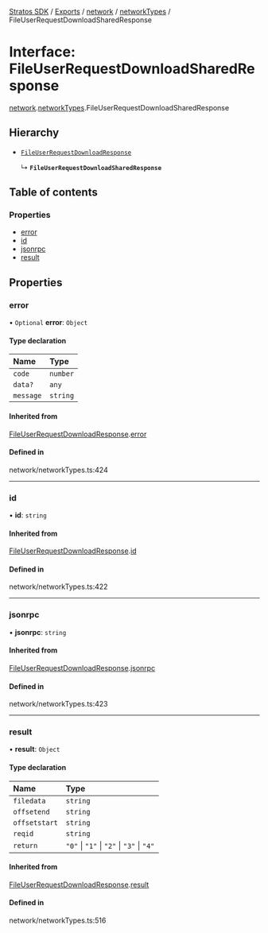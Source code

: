 [Stratos SDK](../README.md) / [Exports](../modules.md) / [network](../modules/network.md) / [networkTypes](../modules/network.networkTypes.md) / FileUserRequestDownloadSharedResponse

# Interface: FileUserRequestDownloadSharedResponse

[network](../modules/network.md).[networkTypes](../modules/network.networkTypes.md).FileUserRequestDownloadSharedResponse

## Hierarchy

- [`FileUserRequestDownloadResponse`](network.networkTypes.FileUserRequestDownloadResponse.md)

  ↳ **`FileUserRequestDownloadSharedResponse`**

## Table of contents

### Properties

- [error](network.networkTypes.FileUserRequestDownloadSharedResponse.md#error)
- [id](network.networkTypes.FileUserRequestDownloadSharedResponse.md#id)
- [jsonrpc](network.networkTypes.FileUserRequestDownloadSharedResponse.md#jsonrpc)
- [result](network.networkTypes.FileUserRequestDownloadSharedResponse.md#result)

## Properties

### error

• `Optional` **error**: `Object`

#### Type declaration

| Name | Type |
| :------ | :------ |
| `code` | `number` |
| `data?` | `any` |
| `message` | `string` |

#### Inherited from

[FileUserRequestDownloadResponse](network.networkTypes.FileUserRequestDownloadResponse.md).[error](network.networkTypes.FileUserRequestDownloadResponse.md#error)

#### Defined in

network/networkTypes.ts:424

___

### id

• **id**: `string`

#### Inherited from

[FileUserRequestDownloadResponse](network.networkTypes.FileUserRequestDownloadResponse.md).[id](network.networkTypes.FileUserRequestDownloadResponse.md#id)

#### Defined in

network/networkTypes.ts:422

___

### jsonrpc

• **jsonrpc**: `string`

#### Inherited from

[FileUserRequestDownloadResponse](network.networkTypes.FileUserRequestDownloadResponse.md).[jsonrpc](network.networkTypes.FileUserRequestDownloadResponse.md#jsonrpc)

#### Defined in

network/networkTypes.ts:423

___

### result

• **result**: `Object`

#### Type declaration

| Name | Type |
| :------ | :------ |
| `filedata` | `string` |
| `offsetend` | `string` |
| `offsetstart` | `string` |
| `reqid` | `string` |
| `return` | ``"0"`` \| ``"1"`` \| ``"2"`` \| ``"3"`` \| ``"4"`` |

#### Inherited from

[FileUserRequestDownloadResponse](network.networkTypes.FileUserRequestDownloadResponse.md).[result](network.networkTypes.FileUserRequestDownloadResponse.md#result)

#### Defined in

network/networkTypes.ts:516

